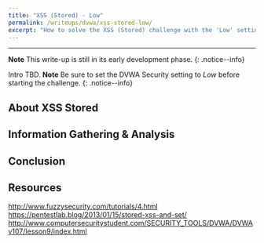 ```yaml
---
title: "XSS (Stored) - Low"
permalink: /writeups/dvwa/xss-stored-low/
excerpt: "How to solve the XSS (Stored) challenge with the 'Low' setting."
---
```


---
**Note** This write-up is still in its early development phase.
{: .notice--info}

Intro TBD.
**Note** Be sure to set the DVWA Security setting to *Low* before starting the challenge.
{: .notice--info}

## About XSS Stored


## Information Gathering & Analysis


## Conclusion



## Resources

http://www.fuzzysecurity.com/tutorials/4.html
https://pentestlab.blog/2013/01/15/stored-xss-and-set/
http://www.computersecuritystudent.com/SECURITY_TOOLS/DVWA/DVWAv107/lesson9/index.html